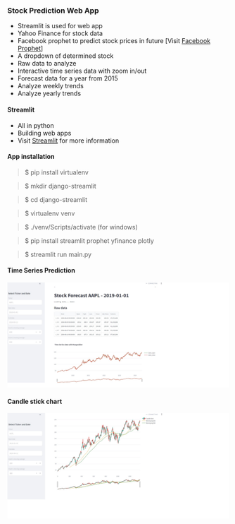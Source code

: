 
### Stock Prediction Web App

- Streamlit is used for web app
- Yahoo Finance for stock data
- Facebook prophet to predict stock prices in future [Visit <a href='https://facebook.github.io/prophet'>Facebook Prophet</a>]
- A dropdown of determined stock
- Raw data to analyze
- Interactive time series data with zoom in/out
- Forecast data for a year from 2015
- Analyze weekly trends
- Analyze yearly trends
  
#### Streamlit
- All in python
- Building web apps
- Visit <a href='https://streamlit.io'>Streamlit</a> for more information


#### App installation


> $ pip install virtualenv

> $ mkdir django-streamlit

> $ cd django-streamlit

> $ virtualenv venv

> $ ./venv/Scripts/activate (for windows)

> $ pip install streamlit prophet yfinance plotly

> $ streamlit run main.py

#### Time Series Prediction
<img src="./assets/image.jpg"/>

#### Candle stick chart
<img src="./assets/image-1.jpg"/>

